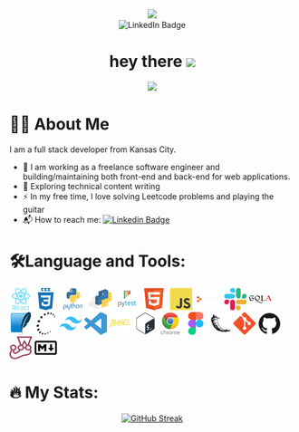 
<!--
**JamesHawk585/JamesHawk585** is a ✨ _special_ ✨ repository because its `README.md` (this file) appears on your GitHub profile.

Here are some ideas to get you started:

- 🔭 I’m currently working on ...
- 🌱 I’m currently learning ...
- 👯 I’m looking to collaborate on ...
- 🤔 I’m looking for help with ...
- 💬 Ask me about ...
- 📫 How to reach me: ...
- 😄 Pronouns: ...
- ⚡ Fun fact: ...
-->

<div id="header" align="center">
  <img src="https://i.giphy.com/media/v1.Y2lkPTc5MGI3NjExYzI0MTVoOG11ZHVqeXpscGVhYjN1YmZvMDJ2ZGI0YWM0Z3JubnRlbyZlcD12MV9pbnRlcm5hbF9naWZfYnlfaWQmY3Q9Zw/USV0ym3bVWQJJmNu3N/giphy.gif" 
    width="400""/> 
</div>
<div id="badges" align="center">
  <img src="https://img.shields.io/badge/LinkedIn-blue?style=for-the-badge&logo=linkedin&logoColor=white" alt="LinkedIn Badge"/>
</div>
<div align="center">
<h1>
  hey there
  <img src="https://media.giphy.com/media/hvRJCLFzcasrR4ia7z/giphy.gif" width="30px"/>
</h1>
</div>
<div align="center">
  <img src="https://i.giphy.com/media/v1.Y2lkPTc5MGI3NjExcmxpODQ3MmtzN2l0MW1sYnhhNGQ1amJhMG55MW45YmplbmFxdDNubiZlcD12MV9pbnRlcm5hbF9naWZfYnlfaWQmY3Q9Zw/L8K62iTDkzGX6/giphy.gif"/>
</div>

# 👨‍💻 About Me 
I am a full stack developer from Kansas City. 

- 🔭 I am working as a freelance software engineer and building/maintaining both front-end and back-end for web applications.
- 🌱 Exploring technical content writing
- ⚡ In my free time, I love solving Leetcode problems and playing the guitar
- 📬 How to reach me: [![Linkedin Badge](https://img.shields.io/badge/-James-blue?style=flat&logo=Linkedin&logoColor=white)](https://www.linkedin.com/in/james-hawk-fullstackdeveloper/)

# 🛠️Language and Tools:
<div>
<img src="https://github.com/devicons/devicon/blob/master/icons/react/react-original-wordmark.svg" title="React" alt="React" width="40" height="40"/>&nbsp;<img src="https://github.com/devicons/devicon/blob/master/icons/css3/css3-plain-wordmark.svg"  title="CSS3" alt="CSS" width="40" height="40"/>&nbsp;
<img src="https://github.com/devicons/devicon/blob/master/icons/python/python-original-wordmark.svg" title="python" alt="python" width="40" height="40"/>&nbsp;
<img src="https://github.com/devicons/devicon/blob/master/icons/pypi/pypi-original.svg" title="pypi" alt="pypi" width="40" height="40"/>&nbsp;
<img src="https://github.com/devicons/devicon/blob/master/icons/pytest/pytest-original-wordmark.svg" title="pytest" alt="pytest" width="40" height="40"/>&nbsp;
<img src="https://github.com/devicons/devicon/blob/master/icons/html5/html5-original.svg" title="HTML5" alt="HTML" width="40" height="40"/>&nbsp;
<img src="https://github.com/devicons/devicon/blob/master/icons/javascript/javascript-original.svg" title="JavaScript" alt="JavaScript" width="40" height="40"/>&nbsp;
  <img src="https://github.com/devicons/devicon/blob/master/icons/replit/replit-original-wordmark.svg" title="replit" alt="replit" height="40"/>&nbsp;
  <img src="https://github.com/devicons/devicon/blob/master/icons/slack/slack-original.svg" title="slack" slt="slack" height="40"/>
  <img src="https://github.com/devicons/devicon/blob/master/icons/sqlalchemy/sqlalchemy-original.svg" title="sqlalchemy" slt="sqlalchemy" height="40"/>
  <img src="https://github.com/devicons/devicon/blob/master/icons/sqlite/sqlite-original.svg" title="sqlite" slt="sqlite" height="40"/>
  <img src="https://github.com/devicons/devicon/blob/master/icons/ssh/ssh-original.svg" title="ssh" slt="ssh" height="40"/>
  <img src="https://github.com/devicons/devicon/blob/master/icons/tailwindcss/tailwindcss-original.svg" title="tailwind-css" slt="tailwind-css" height="40"/>
  <img src="https://github.com/devicons/devicon/blob/master/icons/vscode/vscode-plain.svg" title="vscode" slt="vscode" height="40"/>
  <img src="https://github.com/devicons/devicon/blob/master/icons/babel/babel-plain.svg" title="babel" slt="babel" height="40"/>
  <img src="https://github.com/devicons/devicon/blob/master/icons/bash/bash-plain.svg" title="bash" slt="bash" height="40"/>
  <img src="https://github.com/devicons/devicon/blob/master/icons/chrome/chrome-original-wordmark.svg" title="chrome-dev-tools" slt="chrome-dev-tools" height="40"/>
  <img src="https://github.com/devicons/devicon/blob/master/icons/figma/figma-original.svg" title="figma" slt="figma" height="40"/>
  <img src="https://github.com/devicons/devicon/blob/master/icons/flask/flask-original.svg" title="flask" slt="flask" height="40"/>
  <img src="https://github.com/devicons/devicon/blob/master/icons/git/git-original.svg" title="git" slt="git" height="40"/>
  <img src="https://github.com/devicons/devicon/blob/master/icons/github/github-original.svg" title="github" slt="github" height="40"/>
  <img src="https://github.com/devicons/devicon/blob/master/icons/jest/jest-plain.svg" title="jest" slt="jest" height="40"/>
  <img src="https://github.com/devicons/devicon/blob/master/icons/markdown/markdown-original.svg" title="markdown" slt="markdown" height="40"/>
</div>

# 🔥 My Stats:
<div align="center">
<a href="https://git.io/streak-stats"><img src="https://github-readme-streak-stats.herokuapp.com?user=JamesHawk585&theme=dark" alt="GitHub Streak" /></a>
</div>



